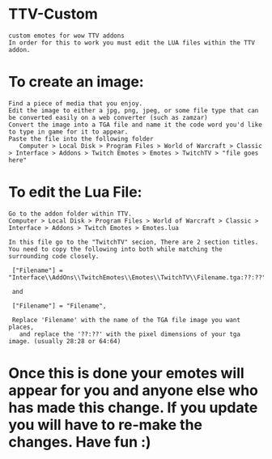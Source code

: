 # TTV-Custom
    custom emotes for wow TTV addons
    In order for this to work you must edit the LUA files within the TTV addon.

# To create an image:
    Find a piece of media that you enjoy. 
    Edit the image to either a jpg, png, jpeg, or some file type that can be converted easily on a web converter (such as zamzar)
    Convert the image into a TGA file and name it the code word you'd like to type in game for it to appear.
    Paste the file into the following folder 
       Computer > Local Disk > Program Files > World of Warcraft > Classic > Interface > Addons > Twitch Emotes > Emotes > TwitchTV > "file goes here"

# To edit the Lua File:
    Go to the addon folder within TTV.
    Computer > Local Disk > Program Files > World of Warcraft > Classic > Interface > Addons > Twitch Emotes > Emotes.lua
    
    In this file go to the "TwitchTV" secion, There are 2 section titles. You need to copy the following into both while matching the surrounding code closely. 
     
     ["Filename"] = "Interface\\AddOns\\TwitchEmotes\\Emotes\\TwitchTV\\Filename.tga:??:??",
     
     and 

     ["Filename"] = "Filename",

     Replace 'Filename' with the name of the TGA file image you want places,
       and replace the '??:??' with the pixel dimensions of your tga image. (usually 28:28 or 64:64)

# Once this is done your emotes will appear for you and anyone else who has made this change. If you update you will have to re-make the changes. Have fun :)
